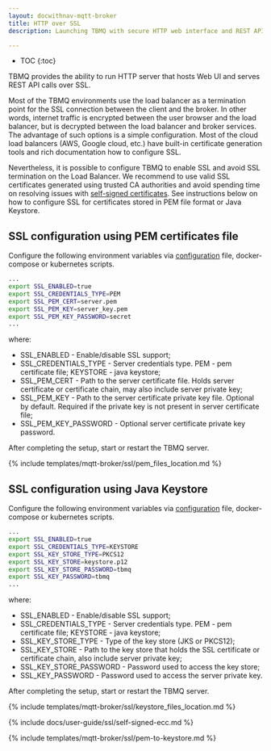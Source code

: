 ```yaml
---
layout: docwithnav-mqtt-broker
title: HTTP over SSL
description: Launching TBMQ with secure HTTP web interface and REST API.

---
```


* TOC
{:toc}

TBMQ provides the ability to run HTTP server that hosts Web UI and serves REST API calls over SSL.

Most of the TBMQ environments use the load balancer as a termination point for the SSL connection between the client and the broker.
In other words, internet traffic is encrypted between the user browser and the load balancer, but is decrypted between the load balancer and broker services.
The advantage of such options is a simple configuration.
Most of the cloud load balancers (AWS, Google cloud, etc.) have built-in certificate generation tools and rich documentation how to configure SSL.

Nevertheless, it is possible to configure TBMQ to enable SSL and avoid SSL termination on the Load Balancer.
We recommend to use valid SSL certificates generated using trusted CA authorities and avoid spending time on resolving issues with [self-signed certificates](#self-signed-certificates-generation).
See instructions below on how to configure SSL for certificates stored in PEM file format or Java Keystore.

## SSL configuration using PEM certificates file

Configure the following environment variables via [configuration](/docs/mqtt-broker/install/config/#http-server-parameters) file, docker-compose or kubernetes scripts.

```bash
...
export SSL_ENABLED=true
export SSL_CREDENTIALS_TYPE=PEM
export SSL_PEM_CERT=server.pem
export SSL_PEM_KEY=server_key.pem
export SSL_PEM_KEY_PASSWORD=secret
...
```

where:

* SSL_ENABLED - Enable/disable SSL support;
* SSL_CREDENTIALS_TYPE -  Server credentials type. PEM - pem certificate file; KEYSTORE - java keystore;
* SSL_PEM_CERT - Path to the server certificate file. Holds server certificate or certificate chain, may also include server private key;
* SSL_PEM_KEY - Path to the server certificate private key file. Optional by default. Required if the private key is not present in server certificate file;
* SSL_PEM_KEY_PASSWORD - Optional server certificate private key password.

After completing the setup, start or restart the TBMQ server.

{% include templates/mqtt-broker/ssl/pem_files_location.md %}

## SSL configuration using Java Keystore

Configure the following environment variables via [configuration](/docs/mqtt-broker/install/config/#http-server-parameters) file, docker-compose or kubernetes scripts.

```bash
...
export SSL_ENABLED=true
export SSL_CREDENTIALS_TYPE=KEYSTORE
export SSL_KEY_STORE_TYPE=PKCS12
export SSL_KEY_STORE=keystore.p12
export SSL_KEY_STORE_PASSWORD=tbmq
export SSL_KEY_PASSWORD=tbmq
...
```

where:

* SSL_ENABLED - Enable/disable SSL support;
* SSL_CREDENTIALS_TYPE -  Server credentials type. PEM - pem certificate file; KEYSTORE - java keystore;
* SSL_KEY_STORE_TYPE - Type of the key store (JKS or PKCS12);
* SSL_KEY_STORE - Path to the key store that holds the SSL certificate or certificate chain, also include server private key;
* SSL_KEY_STORE_PASSWORD - Password used to access the key store;
* SSL_KEY_PASSWORD - Password used to access the server private key.

After completing the setup, start or restart the TBMQ server.

{% include templates/mqtt-broker/ssl/keystore_files_location.md %}

{% include docs/user-guide/ssl/self-signed-ecc.md %}

{% include templates/mqtt-broker/ssl/pem-to-keystore.md %}
